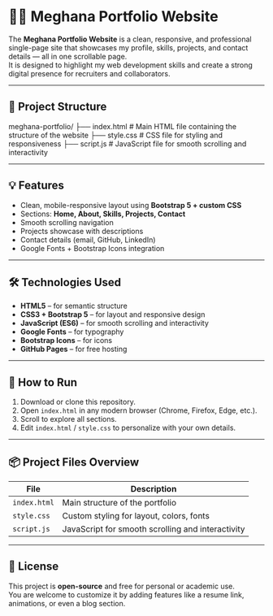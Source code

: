# 🧑‍💻 Meghana Portfolio Website  

The **Meghana Portfolio Website** is a clean, responsive, and professional single-page site that showcases my profile, skills, projects, and contact details — all in one scrollable page.  
It is designed to highlight my web development skills and create a strong digital presence for recruiters and collaborators.  

---

## 📁 Project Structure  

meghana-portfolio/
├── index.html # Main HTML file containing the structure of the website
├── style.css # CSS file for styling and responsiveness
├── script.js # JavaScript file for smooth scrolling and interactivity


---

## 💡 Features  

- Clean, mobile-responsive layout using **Bootstrap 5 + custom CSS**  
- Sections: **Home, About, Skills, Projects, Contact**  
- Smooth scrolling navigation  
- Projects showcase with descriptions  
- Contact details (email, GitHub, LinkedIn)  
- Google Fonts + Bootstrap Icons integration  

---

## 🛠️ Technologies Used  

- **HTML5** – for semantic structure  
- **CSS3 + Bootstrap 5** – for layout and responsive design  
- **JavaScript (ES6)** – for smooth scrolling and interactivity  
- **Google Fonts** – for typography  
- **Bootstrap Icons** – for icons  
- **GitHub Pages** – for free hosting  

---

## 🚀 How to Run  

1. Download or clone this repository.  
2. Open `index.html` in any modern browser (Chrome, Firefox, Edge, etc.).  
3. Scroll to explore all sections.  
4. Edit `index.html` / `style.css` to personalize with your own details.  

---

## 📦 Project Files Overview  

| File        | Description |
|-------------|-------------|
| `index.html` | Main structure of the portfolio |
| `style.css`  | Custom styling for layout, colors, fonts |
| `script.js`  | JavaScript for smooth scrolling and interactivity |

---

## 📄 License  

This project is **open-source** and free for personal or academic use.  
You are welcome to customize it by adding features like a resume link, animations, or even a blog section.  


